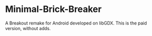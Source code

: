 # Minimal-Brick-Breaker
A Breakout remake for Android developed on libGDX. This is the paid version, without adds.
